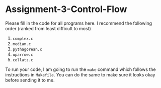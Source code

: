 # Assignment-3-Control-Flow

Please fill in the code for all programs here.  I recommend the following order
(ranked from least difficult to most)

1. `complex.c`
2. `median.c`
3. `pythagorean.c`
4. `uparrow.c`
5. `collatz.c`

To run your code, I am going to run the `make` command which follows the
instructions in `Makefile`.  You can do the same to make sure it looks okay
before sending it to me.
